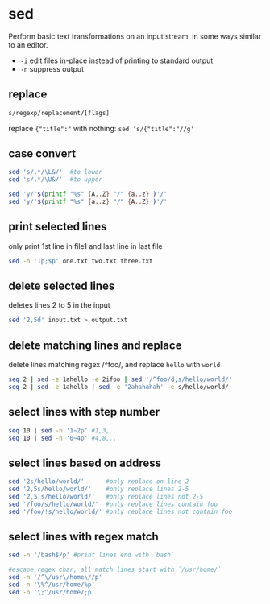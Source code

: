 # sed

Perform basic text transformations on an input stream, in some ways similar to an editor.
- `-i` edit files in-place instead of printing to standard output
- `-n` suppress output

## replace
```sh
s/regexp/replacement/[flags]
```
replace `{"title":"` with nothing: `sed 's/{"title":"//g'`

## case convert
```sh
sed 's/.*/\L&/'  #to lower
sed 's/.*/\U&/'  #to upper

sed 'y/'$(printf "%s" {A..Z} "/" {a..z} )'/'
sed 'y/'$(printf "%s" {a..z} "/" {A..Z} )'/'
```

## print selected lines
only print 1st line in file1 and last line in last file
```sh
sed -n '1p;$p' one.txt two.txt three.txt
```

## delete selected lines
deletes lines 2 to 5 in the input
```sh
sed '2,5d' input.txt > output.txt
```

## delete matching lines and replace
delete lines matching regex /^foo/, and replace `hello` with `world`
```sh
seq 2 | sed -e 1ahello -e 2ifoo | sed '/^foo/d;s/hello/world/'
seq 2 | sed -e 1ahello | sed -e '2ahahahah' -e s/hello/world/
```

## select lines with step number
```sh
seq 10 | sed -n '1~2p' #1,3,...
seq 10 | sed -n '0~4p' #4,8,...
```

## select lines based on address
```sh
sed '2s/hello/world/'      #only replace on line 2
sed '2,5s/hello/world/'    #only replace lines 2-5
sed '2,5!s/hello/world/'   #only replace lines not 2-5
sed '/foo/s/hello/world/'  #only replace lines contain foo
sed '/foo/!s/hello/world/' #only replace lines not contain foo
```

## select lines with regex match
```sh
sed -n '/bash$/p' #print lines end with `bash`

#escape regex char, all match lines start with `/usr/home/`
sed -n '/^\/usr\/home\//p'
sed -n '\%^/usr/home/%p'
sed -n '\;^/usr/home/;p'
```
